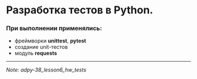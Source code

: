 # Разработка тестов в Python.
### При выполнении применялись:
* фреймворки **unittest**, **pytest**
* создание unit-тестов
* модуль **requests**
---
*Note: adpy-38_lesson6_hw_tests*
